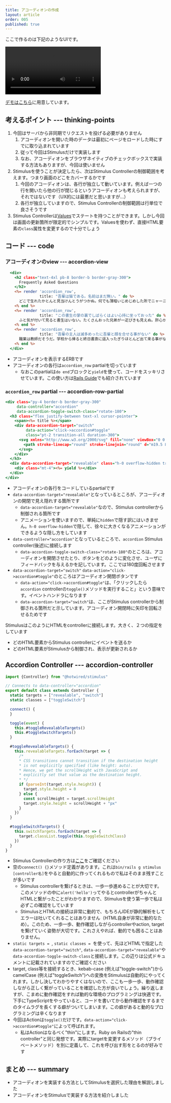 ```yaml
---
title: アコーディオンの作成
layout: article
order: 005
published: true
---
```


ここで作るのは下記のようなUIです。

![accordion.mov](content_images/accordion.mov "mx-auto max-w-[500px]")

[デモはこちら](/components/accordion)に用意しています。

## 考えるポイント --- thinking-points

1. 今回はサーバから非同期でリクエストを投げる必要がありません
   1. アコーディオンを開いた時のデータは最初にページをロードした時にすでに取り込まれています
   2. 従って今回はStimulusだけで実装します
   3. なお、アコーディオンをブラウザネイティブのチェックボックスで実装する方法もありますが、今回は使いません
2. Stimulusを使うことが決定したら、次はStimulus Controllerの制御範囲を考えます。つまり画面のどこをカバーするかです
   1. 今回のアコーディオンは、各行が独立して動いています。例えば一つの行を開いたら他の行が閉じるというアコーディオンも考えられますが、それではないです（UX的には最悪だと思いますが...）
   2. 各行が独立していますので、Stimulus Controllerの制御範囲は行単位で良さそうです
3. Stimulus Controllerは[Values](https://stimulus.hotwired.dev/reference/values)でステートを持つことができます。しかし今回は画面の更新箇所が限定的でシンプルです。Valuesを使わず、直接HTML要素の`class`属性を変更するので十分でしょう

## コード --- code

### アコーディオンのview --- accordion-view

```erb:app/views/components/accordion.html.erb
  <div>
    <h2 class="text-4xl pb-8 border-b border-gray-300">
      Frequently Asked Questions
    </h2>
    <%= render 'accordion_row',
               title: "吾輩は猫である。名前はまだ無い。" do %>
      どこで生れたかとんと見当けんとうがつかぬ。何でも薄暗いじめじめした所でニャーニャー泣いていた事だけは記憶している。吾輩はここで始めて人間というものを見た。
    <% end %>
    <%= render 'accordion_row',
               title: "この書生の掌の裏でしばらくはよい心持に坐っておった" do %>
      ふと気が付いて見ると書生はいない。たくさんおった兄弟が一疋ぴきも見えぬ。肝心かんじんの母親さえ姿を隠してしまった。その上今いままでの所とは違って無暗むやみに明るい。眼を明いていられぬくらいだ。はてな何でも容子ようすがおかしいと、のそのそ這はい出して見ると非常に痛い。吾輩は藁わらの上から急に笹原の中へ棄てられたのである。
    <% end %>
    <%= render 'accordion_row',
               title: "吾輩の主人は滅多めったに吾輩と顔を合せる事がない" do %>
      職業は教師だそうだ。学校から帰ると終日書斎に這入ったぎりほとんど出て来る事がない。家のものは大変な勉強家だと思っている。当人も勉強家であるかのごとく見せている。しかし実際はうちのものがいうような勤勉家ではない。
    <% end %>
  </div>
```

* アコーディオンを表示するERBです
* アコーディオンの各行は`accordion_row` partialを切っています
    * なおこのpartialは`do end`ブロックと`yield`を使って、コードをスッキリさせています。この使い方は[Rails Guide](https://railsguides.jp/layouts_and_rendering.html#シンプルなビューでパーシャルを使う)でも紹介されています

### `accordion_row` partial --- accordion-row-partial

```erb:app/views/components/_accordion_row.html.erb
<div class="py-4 border-b border-gray-300"
     data-controller="accordion"
     data-accordion-toggle-switch-class="rotate-180">
  <h3 class="flex justify-between text-xl cursor-pointer">
    <span><%= title %></span>
    <div data-accordion-target="switch"
         data-action="click->accordion#toggle" 
         class="pt-2 transition-all duration-300">
      <svg xmlns="http://www.w3.org/2000/svg" fill="none" viewBox="0 0 24 24" stroke-width="1.5" stroke="currentColor" class="size-6">
        <path stroke-linecap="round" stroke-linejoin="round" d="m19.5 8.25-7.5 7.5-7.5-7.5"/>
      </svg>
    </div>
  </h3>
  <div data-accordion-target="revealable" class="h-0 overflow-hidden transition-all duration-300 text-sm">
    <div class="mt-4"><%= yield %></div>
  </div>
</div>
```

* アコーディオンの各行をコードしているpartialです
* `data-accordion-target="revealable"`となっているところが、アコーディオンの開閉で見え隠れする箇所です
   * `data-accordion-target="revealable"`なので、Stimulus controllerから制御される箇所です
   * アニメーションを使いますので、単純に`hidden`で隠す訳にはいきません。`h-0 overflow-hidden`で隠して、徐々に大きくなるアニメーションができるような隠し方をしています
* `data-controller="accordion"`となっているところで、`accordion` Stimulus controller(後述)に接続します
    * `data-accordion-toggle-switch-class="rotate-180"`のところは、アコーディオンを開閉させたとり、ボタンをどのように変化させ、ユーザにフィードバックを与えるかを記しています。ここでは180度回転させます
* `data-accordion-target="switch"` `data-action="click->accordion#toggle"`のところはアコーディオン開閉ボタンです
    * `data-action="click->accordion#toggle"`は、「クリックしたら`accordion` controllerの`toggle()`メソッドを実行すること」という意味です。イベントハンドラになります
    * `data-accordion-target="switch"`は、ここがStimulus controllerから制御される箇所だと示しています。アコーディオン開閉時に矢印を回転させるためです

StimulusはこのようにHTMLをcontrollerに接続します。大きく、２つの指定をしています

* どのHTML要素からStimulus controllerにイベントを送るか
* どのHTML要素がStimulusから制御され、表示が更新されるか

## Accordion Controller --- accordion-controller

```js:app/javascript/controllers/accordion_controller.js
import {Controller} from "@hotwired/stimulus"

// Connects to data-controller="accordion"
export default class extends Controller {
  static targets = ["revealable", "switch"]
  static classes = ["toggleSwitch"]

  connect() {
  }

  toggle(event) {
    this.#toggleRevealableTargets()
    this.#toggleSwitchTargets()
  }

  #toggleRevealableTargets() {
    this.revealableTargets.forEach(target => {
      /*
      * CSS transitions cannot transition if the destination height
      * is not explicitly specified (like height: auto).
      * Hence, we get the scrollHeight with JavaScript and
      * explicitly set that value as the destination height.
      * */
      if (parseInt(target.style.height)) {
        target.style.height = 0
      } else {
        const scrollHeight = target.scrollHeight
        target.style.height = scrollHeight + "px"
      }
    })
  }

  #toggleSwitchTargets() {
    this.switchTargets.forEach(target => {
      target.classList.toggle(this.toggleSwitchClass)
    })
  }
}
```

* Stimulus Controllerの作り方は[ここ](/tips/how-you-should-create-stimulus-controllers)をご確認ください
* 空の`connect() {}`メソッド定義があります。これは`bin/rails g stimulus [controller名]`をやると自動的に作ってくれるもので私はそのまま残すことが多いです
    * Stimulus controllerを繋げるときは、一歩一歩進めることが大切です。このメソッドの中に`alert('hello')`ってやるとcontrollerがちゃんとHTMLと繋がったことがわかりますので、Stimulusを使う第一歩で私は必ずこの確認をしています
    * StimulusとHTMLの接続は非常に動的で、もちろんIDEが静的解析をしてエラーは吐いてくれることはありません（HTML自身が非常に動的なため）。このため、一歩一歩、動作確認しながらcontrollerやaction, targetを繋げていく姿勢が大切です。これさえやれば、動的でも困ることはありません。
* `static targets = `, `static classes = `を使って、先ほどHTMLで指定した`data-accordion-target="switch"`, `data-accordion-target="revealable"`や`data-accordion-toggle-switch-class`と接続します。この辺りは公式ドキュメントに記載されていますのでご確認ください
* target, class等を接続するとき、kebab-case (例えば"toggle-switch")からcamelCase (例えば"toggleSwitch")への変換をStimulusは自動的にやってくれます。しかし決してわかりやすくはないので、ここも一歩一歩、動作確認しながら正しく繋がっていることを確認した方が良いでしょう。繰り返しますが、こまめに動作確認をすれば動的な環境のプログラミングは快適です。下手にTypeScriptをやっていると、コードを書いてから動作確認をするまでのタイムラグを長くする癖がついてしまいます。この癖があると動的なプログラミングは辛くなります
* 今回はActionは`toggle()`だけです。`data-action="click->accordion#toggle"`によって呼ばれます。
    * 私はActionはなるべく"thin"にします。Ruby on Railsの"thin controller"と同じ発想です。実際にtargetを変更するメソッド（プライベートメソッド）を別に定義して、これを呼び出す形をとるのが好みです

## まとめ --- summary

* アコーディオンを実装する方法としてStimulusを選択した理由を解説しました
* アコーディオンをStimulusで実装する方法を紹介しました
